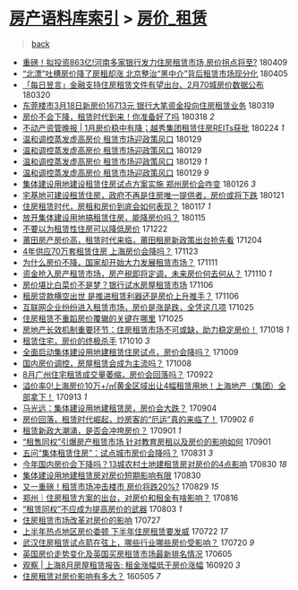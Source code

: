 [房产语料库索引](../../README.md)  > [房价_租赁](房价_租赁.md)
====
> [back](../README.md)

- [重磅！拟投资863亿!河南多家银行发力住房租赁市场,房价拐点将至?](http://jkwz.applinzi.com/ittc/7090028123280376842.html#%E9%87%8D%E7%A3%85%EF%BC%81%E6%8B%9F%E6%8A%95%E8%B5%84863%E4%BA%BF%21%E6%B2%B3%E5%8D%97%E5%A4%9A%E5%AE%B6%E9%93%B6%E8%A1%8C%E5%8F%91%E5%8A%9B%E4%BD%8F%E6%88%BF%E7%A7%9F%E8%B5%81%E5%B8%82%E5%9C%BA%2C%E6%88%BF%E4%BB%B7%E6%8B%90%E7%82%B9%E5%B0%86%E8%87%B3%3F) 180409  
- [“北漂”吐槽房价降了房租却涨 北京整治“黑中介”背后租赁市场现分化](http://jkwz.applinzi.com/ittc/7088415328117982224.html#%E2%80%9C%E5%8C%97%E6%BC%82%E2%80%9D%E5%90%90%E6%A7%BD%E6%88%BF%E4%BB%B7%E9%99%8D%E4%BA%86%E6%88%BF%E7%A7%9F%E5%8D%B4%E6%B6%A8+%E5%8C%97%E4%BA%AC%E6%95%B4%E6%B2%BB%E2%80%9C%E9%BB%91%E4%B8%AD%E4%BB%8B%E2%80%9D%E8%83%8C%E5%90%8E%E7%A7%9F%E8%B5%81%E5%B8%82%E5%9C%BA%E7%8E%B0%E5%88%86%E5%8C%96) 180405  
- [「每日昱言」金融支持住房租赁文件有望出台、2月70城房价数据公布](http://jkwz.applinzi.com/ittc/7082577882142737415.html#%E3%80%8C%E6%AF%8F%E6%97%A5%E6%98%B1%E8%A8%80%E3%80%8D%E9%87%91%E8%9E%8D%E6%94%AF%E6%8C%81%E4%BD%8F%E6%88%BF%E7%A7%9F%E8%B5%81%E6%96%87%E4%BB%B6%E6%9C%89%E6%9C%9B%E5%87%BA%E5%8F%B0%E3%80%812%E6%9C%8870%E5%9F%8E%E6%88%BF%E4%BB%B7%E6%95%B0%E6%8D%AE%E5%85%AC%E5%B8%83) 180320  
- [东莞楼市3月18日新房价16713元 银行大笔资金投向住房租赁业务](http://jkwz.applinzi.com/ittc/7082243140142760971.html#%E4%B8%9C%E8%8E%9E%E6%A5%BC%E5%B8%823%E6%9C%8818%E6%97%A5%E6%96%B0%E6%88%BF%E4%BB%B716713%E5%85%83+%E9%93%B6%E8%A1%8C%E5%A4%A7%E7%AC%94%E8%B5%84%E9%87%91%E6%8A%95%E5%90%91%E4%BD%8F%E6%88%BF%E7%A7%9F%E8%B5%81%E4%B8%9A%E5%8A%A1) 180319  
- [房价不会下降，租赁时代到来！你准备好了吗](http://jkwz.applinzi.com/ittc/7081548243643401222.html#%E6%88%BF%E4%BB%B7%E4%B8%8D%E4%BC%9A%E4%B8%8B%E9%99%8D%EF%BC%8C%E7%A7%9F%E8%B5%81%E6%97%B6%E4%BB%A3%E5%88%B0%E6%9D%A5%EF%BC%81%E4%BD%A0%E5%87%86%E5%A4%87%E5%A5%BD%E4%BA%86%E5%90%97) 180318 *2* 
- [不动产资管晚报 | 1月房价稳中有降；越秀集团租赁住房REITs获批](http://jkwz.applinzi.com/ittc/7073724478653989899.html#%E4%B8%8D%E5%8A%A8%E4%BA%A7%E8%B5%84%E7%AE%A1%E6%99%9A%E6%8A%A5+%7C+1%E6%9C%88%E6%88%BF%E4%BB%B7%E7%A8%B3%E4%B8%AD%E6%9C%89%E9%99%8D%EF%BC%9B%E8%B6%8A%E7%A7%80%E9%9B%86%E5%9B%A2%E7%A7%9F%E8%B5%81%E4%BD%8F%E6%88%BFREITs%E8%8E%B7%E6%89%B9) 180224 *1* 
- [温和调控蒸发虚高房价 租赁市场迎政策风口](http://jkwz.applinzi.com/ittc/7063928736372491270.html#%E6%B8%A9%E5%92%8C%E8%B0%83%E6%8E%A7%E8%92%B8%E5%8F%91%E8%99%9A%E9%AB%98%E6%88%BF%E4%BB%B7+%E7%A7%9F%E8%B5%81%E5%B8%82%E5%9C%BA%E8%BF%8E%E6%94%BF%E7%AD%96%E9%A3%8E%E5%8F%A3) 180129  
- [温和调控蒸发虚高房价 租赁市场迎政策风口](http://jkwz.applinzi.com/ittc/7063927962393379847.html#%E6%B8%A9%E5%92%8C%E8%B0%83%E6%8E%A7%E8%92%B8%E5%8F%91%E8%99%9A%E9%AB%98%E6%88%BF%E4%BB%B7+%E7%A7%9F%E8%B5%81%E5%B8%82%E5%9C%BA%E8%BF%8E%E6%94%BF%E7%AD%96%E9%A3%8E%E5%8F%A3) 180129  
- [温和调控蒸发虚高房价 租赁市场迎政策风口](http://jkwz.applinzi.com/ittc/7063908588722848785.html#%E6%B8%A9%E5%92%8C%E8%B0%83%E6%8E%A7%E8%92%B8%E5%8F%91%E8%99%9A%E9%AB%98%E6%88%BF%E4%BB%B7+%E7%A7%9F%E8%B5%81%E5%B8%82%E5%9C%BA%E8%BF%8E%E6%94%BF%E7%AD%96%E9%A3%8E%E5%8F%A3) 180129 *1* 
- [温和调控蒸发虚高房价 租赁市场迎政策风口](http://jkwz.applinzi.com/ittc/7063865218491220999.html#%E6%B8%A9%E5%92%8C%E8%B0%83%E6%8E%A7%E8%92%B8%E5%8F%91%E8%99%9A%E9%AB%98%E6%88%BF%E4%BB%B7+%E7%A7%9F%E8%B5%81%E5%B8%82%E5%9C%BA%E8%BF%8E%E6%94%BF%E7%AD%96%E9%A3%8E%E5%8F%A3) 180129 *9* 
- [集体建设用地建设租赁住房试点方案实施 郑州房价会咋变](http://jkwz.applinzi.com/ittc/7062843162697925638.html#%E9%9B%86%E4%BD%93%E5%BB%BA%E8%AE%BE%E7%94%A8%E5%9C%B0%E5%BB%BA%E8%AE%BE%E7%A7%9F%E8%B5%81%E4%BD%8F%E6%88%BF%E8%AF%95%E7%82%B9%E6%96%B9%E6%A1%88%E5%AE%9E%E6%96%BD+%E9%83%91%E5%B7%9E%E6%88%BF%E4%BB%B7%E4%BC%9A%E5%92%8B%E5%8F%98) 180126 *3* 
- [宅基地可建设租赁住房，政府不再是住房唯一提供者，房价或将下跌](http://jkwz.applinzi.com/ittc/7061064403191858182.html#%E5%AE%85%E5%9F%BA%E5%9C%B0%E5%8F%AF%E5%BB%BA%E8%AE%BE%E7%A7%9F%E8%B5%81%E4%BD%8F%E6%88%BF%EF%BC%8C%E6%94%BF%E5%BA%9C%E4%B8%8D%E5%86%8D%E6%98%AF%E4%BD%8F%E6%88%BF%E5%94%AF%E4%B8%80%E6%8F%90%E4%BE%9B%E8%80%85%EF%BC%8C%E6%88%BF%E4%BB%B7%E6%88%96%E5%B0%86%E4%B8%8B%E8%B7%8C) 180121  
- [住房租赁时代，房租和房价到底会如何表现？](http://jkwz.applinzi.com/ittc/7059617208802477062.html#%E4%BD%8F%E6%88%BF%E7%A7%9F%E8%B5%81%E6%97%B6%E4%BB%A3%EF%BC%8C%E6%88%BF%E7%A7%9F%E5%92%8C%E6%88%BF%E4%BB%B7%E5%88%B0%E5%BA%95%E4%BC%9A%E5%A6%82%E4%BD%95%E8%A1%A8%E7%8E%B0%EF%BC%9F) 180117 *1* 
- [放开集体建设用地搞租赁住房，能降房价吗？](http://jkwz.applinzi.com/ittc/7058944093856465937.html#%E6%94%BE%E5%BC%80%E9%9B%86%E4%BD%93%E5%BB%BA%E8%AE%BE%E7%94%A8%E5%9C%B0%E6%90%9E%E7%A7%9F%E8%B5%81%E4%BD%8F%E6%88%BF%EF%BC%8C%E8%83%BD%E9%99%8D%E6%88%BF%E4%BB%B7%E5%90%97%EF%BC%9F) 180115  
- [不要以为租赁性住房可以降低房价](http://jkwz.applinzi.com/ittc/7049836658352981008.html#%E4%B8%8D%E8%A6%81%E4%BB%A5%E4%B8%BA%E7%A7%9F%E8%B5%81%E6%80%A7%E4%BD%8F%E6%88%BF%E5%8F%AF%E4%BB%A5%E9%99%8D%E4%BD%8E%E6%88%BF%E4%BB%B7) 171222  
- [莆田房产房价高，租赁时代来临，莆田租房新政策出台抢先看](http://jkwz.applinzi.com/ittc/7043252286048961553.html#%E8%8E%86%E7%94%B0%E6%88%BF%E4%BA%A7%E6%88%BF%E4%BB%B7%E9%AB%98%EF%BC%8C%E7%A7%9F%E8%B5%81%E6%97%B6%E4%BB%A3%E6%9D%A5%E4%B8%B4%EF%BC%8C%E8%8E%86%E7%94%B0%E7%A7%9F%E6%88%BF%E6%96%B0%E6%94%BF%E7%AD%96%E5%87%BA%E5%8F%B0%E6%8A%A2%E5%85%88%E7%9C%8B) 171204  
- [4年供应70万套租赁住房 上海房价会降吗？](http://jkwz.applinzi.com/ittc/7039061688421188624.html#4%E5%B9%B4%E4%BE%9B%E5%BA%9470%E4%B8%87%E5%A5%97%E7%A7%9F%E8%B5%81%E4%BD%8F%E6%88%BF+%E4%B8%8A%E6%B5%B7%E6%88%BF%E4%BB%B7%E4%BC%9A%E9%99%8D%E5%90%97%EF%BC%9F) 171123  
- [为什么房价不降，国家却开始大力发展租赁市场？](http://jkwz.applinzi.com/ittc/7033636007969293328.html#%E4%B8%BA%E4%BB%80%E4%B9%88%E6%88%BF%E4%BB%B7%E4%B8%8D%E9%99%8D%EF%BC%8C%E5%9B%BD%E5%AE%B6%E5%8D%B4%E5%BC%80%E5%A7%8B%E5%A4%A7%E5%8A%9B%E5%8F%91%E5%B1%95%E7%A7%9F%E8%B5%81%E5%B8%82%E5%9C%BA%EF%BC%9F) 171111  
- [资金抢入房产租赁市场，房产税即将定调，未来房价何去何从？](http://jkwz.applinzi.com/ittc/7034348239963292689.html#%E8%B5%84%E9%87%91%E6%8A%A2%E5%85%A5%E6%88%BF%E4%BA%A7%E7%A7%9F%E8%B5%81%E5%B8%82%E5%9C%BA%EF%BC%8C%E6%88%BF%E4%BA%A7%E7%A8%8E%E5%8D%B3%E5%B0%86%E5%AE%9A%E8%B0%83%EF%BC%8C%E6%9C%AA%E6%9D%A5%E6%88%BF%E4%BB%B7%E4%BD%95%E5%8E%BB%E4%BD%95%E4%BB%8E%EF%BC%9F) 171110 *1* 
- [房价堪比白菜价不是梦？银行试水房屋租赁市场](http://jkwz.applinzi.com/ittc/7032941912623940625.html#%E6%88%BF%E4%BB%B7%E5%A0%AA%E6%AF%94%E7%99%BD%E8%8F%9C%E4%BB%B7%E4%B8%8D%E6%98%AF%E6%A2%A6%EF%BC%9F%E9%93%B6%E8%A1%8C%E8%AF%95%E6%B0%B4%E6%88%BF%E5%B1%8B%E7%A7%9F%E8%B5%81%E5%B8%82%E5%9C%BA) 171106  
- [租房贷款横空出世 是推进租赁利器还是房价上升推手？](http://jkwz.applinzi.com/ittc/7032882507396154385.html#%E7%A7%9F%E6%88%BF%E8%B4%B7%E6%AC%BE%E6%A8%AA%E7%A9%BA%E5%87%BA%E4%B8%96+%E6%98%AF%E6%8E%A8%E8%BF%9B%E7%A7%9F%E8%B5%81%E5%88%A9%E5%99%A8%E8%BF%98%E6%98%AF%E6%88%BF%E4%BB%B7%E4%B8%8A%E5%8D%87%E6%8E%A8%E6%89%8B%EF%BC%9F) 171106  
- [互联网企业纷纷进入租赁市场，房价是涨是跌，全凭这几项](http://jkwz.applinzi.com/ittc/7028502239201723409.html#%E4%BA%92%E8%81%94%E7%BD%91%E4%BC%81%E4%B8%9A%E7%BA%B7%E7%BA%B7%E8%BF%9B%E5%85%A5%E7%A7%9F%E8%B5%81%E5%B8%82%E5%9C%BA%EF%BC%8C%E6%88%BF%E4%BB%B7%E6%98%AF%E6%B6%A8%E6%98%AF%E8%B7%8C%EF%BC%8C%E5%85%A8%E5%87%AD%E8%BF%99%E5%87%A0%E9%A1%B9) 171025  
- [住房租赁不重蹈房价覆辙的关键在哪里](http://jkwz.applinzi.com/ittc/7028316363704239121.html#%E4%BD%8F%E6%88%BF%E7%A7%9F%E8%B5%81%E4%B8%8D%E9%87%8D%E8%B9%88%E6%88%BF%E4%BB%B7%E8%A6%86%E8%BE%99%E7%9A%84%E5%85%B3%E9%94%AE%E5%9C%A8%E5%93%AA%E9%87%8C) 171025  
- [房地产长效机制重要环节：住房租赁市场不可或缺，助力稳定房价！](http://jkwz.applinzi.com/ittc/7025826900960871441.html#%E6%88%BF%E5%9C%B0%E4%BA%A7%E9%95%BF%E6%95%88%E6%9C%BA%E5%88%B6%E9%87%8D%E8%A6%81%E7%8E%AF%E8%8A%82%EF%BC%9A%E4%BD%8F%E6%88%BF%E7%A7%9F%E8%B5%81%E5%B8%82%E5%9C%BA%E4%B8%8D%E5%8F%AF%E6%88%96%E7%BC%BA%EF%BC%8C%E5%8A%A9%E5%8A%9B%E7%A8%B3%E5%AE%9A%E6%88%BF%E4%BB%B7%EF%BC%81) 171018 *1* 
- [租赁住宅，房价的终极杀手](http://jkwz.applinzi.com/ittc/7022765267443254288.html#%E7%A7%9F%E8%B5%81%E4%BD%8F%E5%AE%85%EF%BC%8C%E6%88%BF%E4%BB%B7%E7%9A%84%E7%BB%88%E6%9E%81%E6%9D%80%E6%89%8B) 171010 *3* 
- [全面启动集体建设用地建租赁住房试点，房价会降吗？](http://jkwz.applinzi.com/ittc/7022516632067507216.html#%E5%85%A8%E9%9D%A2%E5%90%AF%E5%8A%A8%E9%9B%86%E4%BD%93%E5%BB%BA%E8%AE%BE%E7%94%A8%E5%9C%B0%E5%BB%BA%E7%A7%9F%E8%B5%81%E4%BD%8F%E6%88%BF%E8%AF%95%E7%82%B9%EF%BC%8C%E6%88%BF%E4%BB%B7%E4%BC%9A%E9%99%8D%E5%90%97%EF%BC%9F) 171009  
- [国内房价调控，房屋租赁会成为主流吗？](http://jkwz.applinzi.com/ittc/7022043382602531856.html#%E5%9B%BD%E5%86%85%E6%88%BF%E4%BB%B7%E8%B0%83%E6%8E%A7%EF%BC%8C%E6%88%BF%E5%B1%8B%E7%A7%9F%E8%B5%81%E4%BC%9A%E6%88%90%E4%B8%BA%E4%B8%BB%E6%B5%81%E5%90%97%EF%BC%9F) 171008  
- [8月广州住宅租赁成交量萎缩，房价会回落吗？](http://jkwz.applinzi.com/ittc/7016067567385576465.html#8%E6%9C%88%E5%B9%BF%E5%B7%9E%E4%BD%8F%E5%AE%85%E7%A7%9F%E8%B5%81%E6%88%90%E4%BA%A4%E9%87%8F%E8%90%8E%E7%BC%A9%EF%BC%8C%E6%88%BF%E4%BB%B7%E4%BC%9A%E5%9B%9E%E8%90%BD%E5%90%97%EF%BC%9F) 170922  
- [溢价率0!上海房价10万+/㎡黄金区域出让4幅租赁用地！上海地产（集团）全部拿下！](http://jkwz.applinzi.com/ittc/7012828624804381713.html#%E6%BA%A2%E4%BB%B7%E7%8E%870%21%E4%B8%8A%E6%B5%B7%E6%88%BF%E4%BB%B710%E4%B8%87%2B%2F%E3%8E%A1%E9%BB%84%E9%87%91%E5%8C%BA%E5%9F%9F%E5%87%BA%E8%AE%A94%E5%B9%85%E7%A7%9F%E8%B5%81%E7%94%A8%E5%9C%B0%EF%BC%81%E4%B8%8A%E6%B5%B7%E5%9C%B0%E4%BA%A7%EF%BC%88%E9%9B%86%E5%9B%A2%EF%BC%89%E5%85%A8%E9%83%A8%E6%8B%BF%E4%B8%8B%EF%BC%81) 170913 *1* 
- [马光远：集体建设用地建租赁房，房价会大跌？](http://jkwz.applinzi.com/ittc/7009339981498418193.html#%E9%A9%AC%E5%85%89%E8%BF%9C%EF%BC%9A%E9%9B%86%E4%BD%93%E5%BB%BA%E8%AE%BE%E7%94%A8%E5%9C%B0%E5%BB%BA%E7%A7%9F%E8%B5%81%E6%88%BF%EF%BC%8C%E6%88%BF%E4%BB%B7%E4%BC%9A%E5%A4%A7%E8%B7%8C%EF%BC%9F) 170904  
- [房价回落，租赁时代崛起，炒房客的“厄运”真的来临了！](http://jkwz.applinzi.com/ittc/7008656107495752721.html#%E6%88%BF%E4%BB%B7%E5%9B%9E%E8%90%BD%EF%BC%8C%E7%A7%9F%E8%B5%81%E6%97%B6%E4%BB%A3%E5%B4%9B%E8%B5%B7%EF%BC%8C%E7%82%92%E6%88%BF%E5%AE%A2%E7%9A%84%E2%80%9C%E5%8E%84%E8%BF%90%E2%80%9D%E7%9C%9F%E7%9A%84%E6%9D%A5%E4%B8%B4%E4%BA%86%EF%BC%81) 170902 *6* 
- [租赁新政大潮涌，是否会冲垮房价？](http://jkwz.applinzi.com/ittc/7008327851496178705.html#%E7%A7%9F%E8%B5%81%E6%96%B0%E6%94%BF%E5%A4%A7%E6%BD%AE%E6%B6%8C%EF%BC%8C%E6%98%AF%E5%90%A6%E4%BC%9A%E5%86%B2%E5%9E%AE%E6%88%BF%E4%BB%B7%EF%BC%9F) 170901 *1* 
- [“租售同权”引爆房产租赁市场 针对教育房租以及房价的影响如何](http://jkwz.applinzi.com/ittc/7008284910484456464.html#%E2%80%9C%E7%A7%9F%E5%94%AE%E5%90%8C%E6%9D%83%E2%80%9D%E5%BC%95%E7%88%86%E6%88%BF%E4%BA%A7%E7%A7%9F%E8%B5%81%E5%B8%82%E5%9C%BA+%E9%92%88%E5%AF%B9%E6%95%99%E8%82%B2%E6%88%BF%E7%A7%9F%E4%BB%A5%E5%8F%8A%E6%88%BF%E4%BB%B7%E7%9A%84%E5%BD%B1%E5%93%8D%E5%A6%82%E4%BD%95) 170901  
- [五问“集体租赁住房”：试点城市房价会降吗？](http://jkwz.applinzi.com/ittc/7007779402967155729.html#%E4%BA%94%E9%97%AE%E2%80%9C%E9%9B%86%E4%BD%93%E7%A7%9F%E8%B5%81%E4%BD%8F%E6%88%BF%E2%80%9D%EF%BC%9A%E8%AF%95%E7%82%B9%E5%9F%8E%E5%B8%82%E6%88%BF%E4%BB%B7%E4%BC%9A%E9%99%8D%E5%90%97%EF%BC%9F) 170831 *3* 
- [今年国内房价会下降吗？13城农村土地建租赁房对房价的4点影响](http://jkwz.applinzi.com/ittc/7007605591915365393.html#%E4%BB%8A%E5%B9%B4%E5%9B%BD%E5%86%85%E6%88%BF%E4%BB%B7%E4%BC%9A%E4%B8%8B%E9%99%8D%E5%90%97%EF%BC%9F13%E5%9F%8E%E5%86%9C%E6%9D%91%E5%9C%9F%E5%9C%B0%E5%BB%BA%E7%A7%9F%E8%B5%81%E6%88%BF%E5%AF%B9%E6%88%BF%E4%BB%B7%E7%9A%844%E7%82%B9%E5%BD%B1%E5%93%8D) 170830 *18* 
- [集体建设用地建租赁房对房价短期影响有限](http://jkwz.applinzi.com/ittc/7007543559006454801.html#%E9%9B%86%E4%BD%93%E5%BB%BA%E8%AE%BE%E7%94%A8%E5%9C%B0%E5%BB%BA%E7%A7%9F%E8%B5%81%E6%88%BF%E5%AF%B9%E6%88%BF%E4%BB%B7%E7%9F%AD%E6%9C%9F%E5%BD%B1%E5%93%8D%E6%9C%89%E9%99%90) 170830  
- [又一重磅！租赁市场冲击楼市 房价将跌20%?](http://jkwz.applinzi.com/ittc/7007253283658531857.html#%E5%8F%88%E4%B8%80%E9%87%8D%E7%A3%85%EF%BC%81%E7%A7%9F%E8%B5%81%E5%B8%82%E5%9C%BA%E5%86%B2%E5%87%BB%E6%A5%BC%E5%B8%82+%E6%88%BF%E4%BB%B7%E5%B0%86%E8%B7%8C20%25%3F) 170829 *15* 
- [郑州｜住房租赁方案的出台，对房价和租金有啥影响？](http://jkwz.applinzi.com/ittc/7002467831122494480.html#%E9%83%91%E5%B7%9E%EF%BD%9C%E4%BD%8F%E6%88%BF%E7%A7%9F%E8%B5%81%E6%96%B9%E6%A1%88%E7%9A%84%E5%87%BA%E5%8F%B0%EF%BC%8C%E5%AF%B9%E6%88%BF%E4%BB%B7%E5%92%8C%E7%A7%9F%E9%87%91%E6%9C%89%E5%95%A5%E5%BD%B1%E5%93%8D%EF%BC%9F) 170816  
- [“租赁同权”不应成为提高房价的武器](http://jkwz.applinzi.com/ittc/6997650968756618257.html#%E2%80%9C%E7%A7%9F%E8%B5%81%E5%90%8C%E6%9D%83%E2%80%9D%E4%B8%8D%E5%BA%94%E6%88%90%E4%B8%BA%E6%8F%90%E9%AB%98%E6%88%BF%E4%BB%B7%E7%9A%84%E6%AD%A6%E5%99%A8) 170803 *1* 
- [住房租赁市场改革对房价的影响](http://jkwz.applinzi.com/ittc/6994906205229941777.html#%E4%BD%8F%E6%88%BF%E7%A7%9F%E8%B5%81%E5%B8%82%E5%9C%BA%E6%94%B9%E9%9D%A9%E5%AF%B9%E6%88%BF%E4%BB%B7%E7%9A%84%E5%BD%B1%E5%93%8D) 170727  
- [上半年热点地区房价委顿 下半年住房租赁要发威](http://jkwz.applinzi.com/ittc/6993047852249777168.html#%E4%B8%8A%E5%8D%8A%E5%B9%B4%E7%83%AD%E7%82%B9%E5%9C%B0%E5%8C%BA%E6%88%BF%E4%BB%B7%E5%A7%94%E9%A1%BF+%E4%B8%8B%E5%8D%8A%E5%B9%B4%E4%BD%8F%E6%88%BF%E7%A7%9F%E8%B5%81%E8%A6%81%E5%8F%91%E5%A8%81) 170722 *17* 
- [武汉住房租赁试点箭在弦上，哪些行业哪些房价受影响？](http://jkwz.applinzi.com/ittc/6992409567903089681.html#%E6%AD%A6%E6%B1%89%E4%BD%8F%E6%88%BF%E7%A7%9F%E8%B5%81%E8%AF%95%E7%82%B9%E7%AE%AD%E5%9C%A8%E5%BC%A6%E4%B8%8A%EF%BC%8C%E5%93%AA%E4%BA%9B%E8%A1%8C%E4%B8%9A%E5%93%AA%E4%BA%9B%E6%88%BF%E4%BB%B7%E5%8F%97%E5%BD%B1%E5%93%8D%EF%BC%9F) 170720 *9* 
- [英国房价走势变化及英国买房租赁市场最新排名情况](http://jkwz.applinzi.com/ittc/6975635035959854084.html#%E8%8B%B1%E5%9B%BD%E6%88%BF%E4%BB%B7%E8%B5%B0%E5%8A%BF%E5%8F%98%E5%8C%96%E5%8F%8A%E8%8B%B1%E5%9B%BD%E4%B9%B0%E6%88%BF%E7%A7%9F%E8%B5%81%E5%B8%82%E5%9C%BA%E6%9C%80%E6%96%B0%E6%8E%92%E5%90%8D%E6%83%85%E5%86%B5) 170605  
- [观察 | 上海8月房屋租赁报告: 租金涨幅低于房价涨幅](http://jkwz.applinzi.com/ittc/6879872455946011653.html#%E8%A7%82%E5%AF%9F+%7C+%E4%B8%8A%E6%B5%B78%E6%9C%88%E6%88%BF%E5%B1%8B%E7%A7%9F%E8%B5%81%E6%8A%A5%E5%91%8A%3A+%E7%A7%9F%E9%87%91%E6%B6%A8%E5%B9%85%E4%BD%8E%E4%BA%8E%E6%88%BF%E4%BB%B7%E6%B6%A8%E5%B9%85) 160920 *3* 
- [住房租赁对房价影响有多大？](http://jkwz.applinzi.com/ittc/6828729522949981188.html#%E4%BD%8F%E6%88%BF%E7%A7%9F%E8%B5%81%E5%AF%B9%E6%88%BF%E4%BB%B7%E5%BD%B1%E5%93%8D%E6%9C%89%E5%A4%9A%E5%A4%A7%EF%BC%9F) 160505 *7* 
